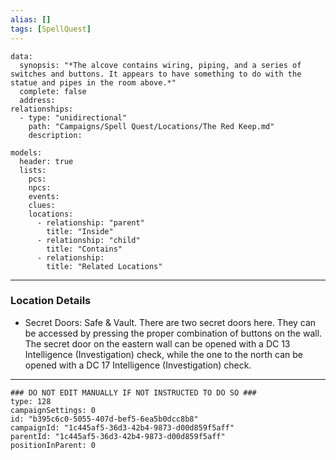 ```yaml
---
alias: []
tags: [SpellQuest]
---
```

```RpgManagerData
data: 
  synopsis: "*The alcove contains wiring, piping, and a series of switches and buttons. It appears to have something to do with the statue and pipes in the room above.*"
  complete: false
  address: 
relationships: 
  - type: "unidirectional"
    path: "Campaigns/Spell Quest/Locations/The Red Keep.md"
    description: 
```
```RpgManager
models: 
  header: true
  lists: 
    pcs: 
    npcs: 
    events: 
    clues: 
    locations: 
      - relationship: "parent"
        title: "Inside"
      - relationship: "child"
        title: "Contains"
      - relationship: 
        title: "Related Locations"
```
---
### Location Details
 - Secret Doors: Safe & Vault. There are two secret doors here. They can be accessed by pressing the proper combination of buttons on the wall. The secret door on the eastern wall can be opened with a DC 13 Intelligence (Investigation) check, while the one to the north can be opened with a DC 17 Intelligence (Investigation) check.

---
```RpgManagerID
### DO NOT EDIT MANUALLY IF NOT INSTRUCTED TO DO SO ###
type: 128
campaignSettings: 0
id: "b395c6c0-5055-407d-bef5-6ea5b0dcc8b8"
campaignId: "1c445af5-36d3-42b4-9873-d00d859f5aff"
parentId: "1c445af5-36d3-42b4-9873-d00d859f5aff"
positionInParent: 0
```

